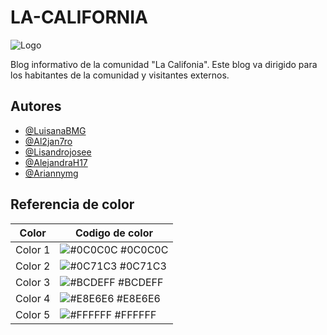 # LA-CALIFORNIA

![Logo](https://campusiutirlaempresarial.com/lacalifornia/wp-content/uploads/2024/05/cropped-logo-3-1.png)

Blog informativo de la comunidad "La Califonia". Este blog va dirigido para los habitantes de la comunidad y visitantes externos. 



## Autores

- [@LuisanaBMG](https://github.com/LuisanaBMG)
- [@Al2jan7ro](https://github.com/Al2jan7ro)
- [@Lisandrojosee](https://github.com/Lisandrojosee)
- [@AlejandraH17](https://github.com/AlejandraH17)
- [@Ariannymg](https://github.com/Ariannymg)



 ## Referencia de color 

| Color             | Codigo de color                                                               |
| ----------------- | ------------------------------------------------------------------ |
| Color 1 | ![#0C0C0C](https://campusiutirlaempresarial.com/lacalifornia/wp-content/uploads/2024/06/Negro-1.png) #0C0C0C |
| Color 2 | ![#0C71C3](https://campusiutirlaempresarial.com/lacalifornia/wp-content/uploads/2024/06/Azul-oscuro-2.png) #0C71C3 |
| Color 3 | ![#BCDEFF](https://campusiutirlaempresarial.com/lacalifornia/wp-content/uploads/2024/06/Azul-claro-3.png) #BCDEFF |
| Color 4 | ![#E8E6E6](https://campusiutirlaempresarial.com/lacalifornia/wp-content/uploads/2024/06/Beige-4.png) #E8E6E6 |
| Color 5 | ![#FFFFFF](https://campusiutirlaempresarial.com/lacalifornia/wp-content/uploads/2024/06/Blanco-5.png) #FFFFFF |
